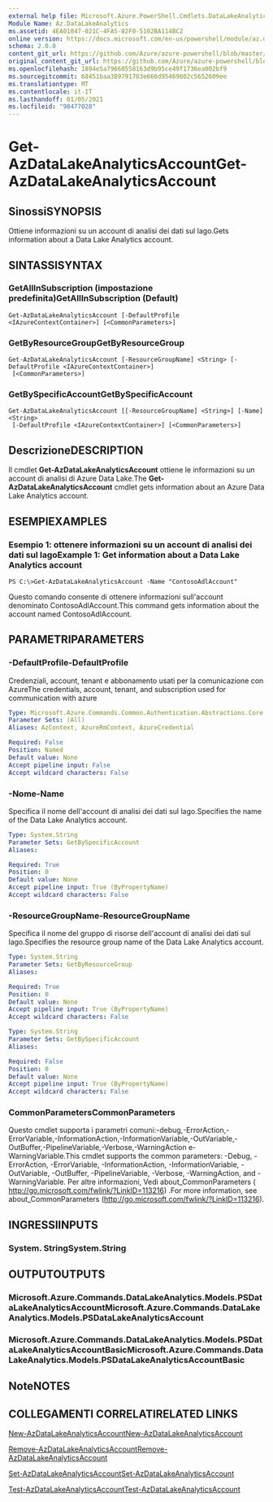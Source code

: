 ```yaml
---
external help file: Microsoft.Azure.PowerShell.Cmdlets.DataLakeAnalytics.dll-Help.xml
Module Name: Az.DataLakeAnalytics
ms.assetid: 4EA01047-021C-4FA5-82F0-5102BA114BC2
online version: https://docs.microsoft.com/en-us/powershell/module/az.datalakeanalytics/get-azdatalakeanalyticsaccount
schema: 2.0.0
content_git_url: https://github.com/Azure/azure-powershell/blob/master/src/DataLakeAnalytics/DataLakeAnalytics/help/Get-AzDataLakeAnalyticsAccount.md
original_content_git_url: https://github.com/Azure/azure-powershell/blob/master/src/DataLakeAnalytics/DataLakeAnalytics/help/Get-AzDataLakeAnalyticsAccount.md
ms.openlocfilehash: 1894e5a79660558163d9b95ce49f1736ea002bf9
ms.sourcegitcommit: 68451baa389791703e666d95469602c5652609ee
ms.translationtype: MT
ms.contentlocale: it-IT
ms.lasthandoff: 01/05/2021
ms.locfileid: "98477028"
---
```

# <span data-ttu-id="d8dbd-101">Get-AzDataLakeAnalyticsAccount</span><span class="sxs-lookup"><span data-stu-id="d8dbd-101">Get-AzDataLakeAnalyticsAccount</span></span>

## <span data-ttu-id="d8dbd-102">Sinossi</span><span class="sxs-lookup"><span data-stu-id="d8dbd-102">SYNOPSIS</span></span>
<span data-ttu-id="d8dbd-103">Ottiene informazioni su un account di analisi dei dati sul lago.</span><span class="sxs-lookup"><span data-stu-id="d8dbd-103">Gets information about a Data Lake Analytics account.</span></span>

## <span data-ttu-id="d8dbd-104">SINTASSI</span><span class="sxs-lookup"><span data-stu-id="d8dbd-104">SYNTAX</span></span>

### <span data-ttu-id="d8dbd-105">GetAllInSubscription (impostazione predefinita)</span><span class="sxs-lookup"><span data-stu-id="d8dbd-105">GetAllInSubscription (Default)</span></span>
```
Get-AzDataLakeAnalyticsAccount [-DefaultProfile <IAzureContextContainer>] [<CommonParameters>]
```

### <span data-ttu-id="d8dbd-106">GetByResourceGroup</span><span class="sxs-lookup"><span data-stu-id="d8dbd-106">GetByResourceGroup</span></span>
```
Get-AzDataLakeAnalyticsAccount [-ResourceGroupName] <String> [-DefaultProfile <IAzureContextContainer>]
 [<CommonParameters>]
```

### <span data-ttu-id="d8dbd-107">GetBySpecificAccount</span><span class="sxs-lookup"><span data-stu-id="d8dbd-107">GetBySpecificAccount</span></span>
```
Get-AzDataLakeAnalyticsAccount [[-ResourceGroupName] <String>] [-Name] <String>
 [-DefaultProfile <IAzureContextContainer>] [<CommonParameters>]
```

## <span data-ttu-id="d8dbd-108">Descrizione</span><span class="sxs-lookup"><span data-stu-id="d8dbd-108">DESCRIPTION</span></span>
<span data-ttu-id="d8dbd-109">Il cmdlet **Get-AzDataLakeAnalyticsAccount** ottiene le informazioni su un account di analisi di Azure Data Lake.</span><span class="sxs-lookup"><span data-stu-id="d8dbd-109">The **Get-AzDataLakeAnalyticsAccount** cmdlet gets information about an Azure Data Lake Analytics account.</span></span>

## <span data-ttu-id="d8dbd-110">ESEMPI</span><span class="sxs-lookup"><span data-stu-id="d8dbd-110">EXAMPLES</span></span>

### <span data-ttu-id="d8dbd-111">Esempio 1: ottenere informazioni su un account di analisi dei dati sul lago</span><span class="sxs-lookup"><span data-stu-id="d8dbd-111">Example 1: Get information about a Data Lake Analytics account</span></span>
```
PS C:\>Get-AzDataLakeAnalyticsAccount -Name "ContosoAdlAccount"
```

<span data-ttu-id="d8dbd-112">Questo comando consente di ottenere informazioni sull'account denominato ContosoAdlAccount.</span><span class="sxs-lookup"><span data-stu-id="d8dbd-112">This command gets information about the account named ContosoAdlAccount.</span></span>

## <span data-ttu-id="d8dbd-113">PARAMETRI</span><span class="sxs-lookup"><span data-stu-id="d8dbd-113">PARAMETERS</span></span>

### <span data-ttu-id="d8dbd-114">-DefaultProfile</span><span class="sxs-lookup"><span data-stu-id="d8dbd-114">-DefaultProfile</span></span>
<span data-ttu-id="d8dbd-115">Credenziali, account, tenant e abbonamento usati per la comunicazione con Azure</span><span class="sxs-lookup"><span data-stu-id="d8dbd-115">The credentials, account, tenant, and subscription used for communication with azure</span></span>

```yaml
Type: Microsoft.Azure.Commands.Common.Authentication.Abstractions.Core.IAzureContextContainer
Parameter Sets: (All)
Aliases: AzContext, AzureRmContext, AzureCredential

Required: False
Position: Named
Default value: None
Accept pipeline input: False
Accept wildcard characters: False
```

### <span data-ttu-id="d8dbd-116">-Nome</span><span class="sxs-lookup"><span data-stu-id="d8dbd-116">-Name</span></span>
<span data-ttu-id="d8dbd-117">Specifica il nome dell'account di analisi dei dati sul lago.</span><span class="sxs-lookup"><span data-stu-id="d8dbd-117">Specifies the name of the Data Lake Analytics account.</span></span>

```yaml
Type: System.String
Parameter Sets: GetBySpecificAccount
Aliases:

Required: True
Position: 0
Default value: None
Accept pipeline input: True (ByPropertyName)
Accept wildcard characters: False
```

### <span data-ttu-id="d8dbd-118">-ResourceGroupName</span><span class="sxs-lookup"><span data-stu-id="d8dbd-118">-ResourceGroupName</span></span>
<span data-ttu-id="d8dbd-119">Specifica il nome del gruppo di risorse dell'account di analisi dei dati sul lago.</span><span class="sxs-lookup"><span data-stu-id="d8dbd-119">Specifies the resource group name of the Data Lake Analytics account.</span></span>

```yaml
Type: System.String
Parameter Sets: GetByResourceGroup
Aliases:

Required: True
Position: 0
Default value: None
Accept pipeline input: True (ByPropertyName)
Accept wildcard characters: False
```

```yaml
Type: System.String
Parameter Sets: GetBySpecificAccount
Aliases:

Required: False
Position: 0
Default value: None
Accept pipeline input: True (ByPropertyName)
Accept wildcard characters: False
```

### <span data-ttu-id="d8dbd-120">CommonParameters</span><span class="sxs-lookup"><span data-stu-id="d8dbd-120">CommonParameters</span></span>
<span data-ttu-id="d8dbd-121">Questo cmdlet supporta i parametri comuni:-debug,-ErrorAction,-ErrorVariable,-InformationAction,-InformationVariable,-OutVariable,-OutBuffer,-PipelineVariable,-Verbose,-WarningAction e-WarningVariable.</span><span class="sxs-lookup"><span data-stu-id="d8dbd-121">This cmdlet supports the common parameters: -Debug, -ErrorAction, -ErrorVariable, -InformationAction, -InformationVariable, -OutVariable, -OutBuffer, -PipelineVariable, -Verbose, -WarningAction, and -WarningVariable.</span></span> <span data-ttu-id="d8dbd-122">Per altre informazioni, Vedi about_CommonParameters ( http://go.microsoft.com/fwlink/?LinkID=113216) .</span><span class="sxs-lookup"><span data-stu-id="d8dbd-122">For more information, see about_CommonParameters (http://go.microsoft.com/fwlink/?LinkID=113216).</span></span>

## <span data-ttu-id="d8dbd-123">INGRESSI</span><span class="sxs-lookup"><span data-stu-id="d8dbd-123">INPUTS</span></span>

### <span data-ttu-id="d8dbd-124">System. String</span><span class="sxs-lookup"><span data-stu-id="d8dbd-124">System.String</span></span>

## <span data-ttu-id="d8dbd-125">OUTPUT</span><span class="sxs-lookup"><span data-stu-id="d8dbd-125">OUTPUTS</span></span>

### <span data-ttu-id="d8dbd-126">Microsoft.Azure.Commands.DataLakeAnalytics.Models.PSDataLakeAnalyticsAccount</span><span class="sxs-lookup"><span data-stu-id="d8dbd-126">Microsoft.Azure.Commands.DataLakeAnalytics.Models.PSDataLakeAnalyticsAccount</span></span>

### <span data-ttu-id="d8dbd-127">Microsoft.Azure.Commands.DataLakeAnalytics.Models.PSDataLakeAnalyticsAccountBasic</span><span class="sxs-lookup"><span data-stu-id="d8dbd-127">Microsoft.Azure.Commands.DataLakeAnalytics.Models.PSDataLakeAnalyticsAccountBasic</span></span>

## <span data-ttu-id="d8dbd-128">Note</span><span class="sxs-lookup"><span data-stu-id="d8dbd-128">NOTES</span></span>

## <span data-ttu-id="d8dbd-129">COLLEGAMENTI CORRELATI</span><span class="sxs-lookup"><span data-stu-id="d8dbd-129">RELATED LINKS</span></span>

[<span data-ttu-id="d8dbd-130">New-AzDataLakeAnalyticsAccount</span><span class="sxs-lookup"><span data-stu-id="d8dbd-130">New-AzDataLakeAnalyticsAccount</span></span>](./New-AzDataLakeAnalyticsAccount.md)

[<span data-ttu-id="d8dbd-131">Remove-AzDataLakeAnalyticsAccount</span><span class="sxs-lookup"><span data-stu-id="d8dbd-131">Remove-AzDataLakeAnalyticsAccount</span></span>](./Remove-AzDataLakeAnalyticsAccount.md)

[<span data-ttu-id="d8dbd-132">Set-AzDataLakeAnalyticsAccount</span><span class="sxs-lookup"><span data-stu-id="d8dbd-132">Set-AzDataLakeAnalyticsAccount</span></span>](./Set-AzDataLakeAnalyticsAccount.md)

[<span data-ttu-id="d8dbd-133">Test-AzDataLakeAnalyticsAccount</span><span class="sxs-lookup"><span data-stu-id="d8dbd-133">Test-AzDataLakeAnalyticsAccount</span></span>](./Test-AzDataLakeAnalyticsAccount.md)


